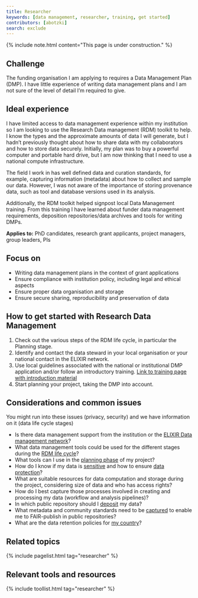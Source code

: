 ```yaml
---
title: Researcher
keywords: [data management, researcher, training, get started]
contributors: [abotzki]
search: exclude
---
```


{% include note.html content="This page is under construction." %}

## Challenge

The funding organisation I am applying to requires a Data Management Plan (DMP).  I have little experience of writing data management plans and I am not sure of the level of detail I’m required to give.

## Ideal experience

I have limited access to data management experience within my institution so I am looking to use the Research Data management (RDM) toolkit to help. I know the types and the approximate amounts of data I will generate, but I hadn’t previously thought about how to share data with my collaborators and how to store data securely.  Initially, my plan was to buy a powerful computer and portable hard drive, but I am now thinking that I need to use a national compute infrastructure.

The field I work in has well defined data and curation standards, for example, capturing information (metadata) about how to collect and sample our data.  However, I was not aware of the importance of storing provenance data, such as tool and database versions used in its analysis.

Additionally, the RDM toolkit helped signpost local Data Management training.  From this training I have learned about funder data management requirements, deposition repositories/data archives and tools for writing DMPs.

**Applies to:** PhD candidates, research grant applicants, project managers, group leaders, PIs

## Focus on

* Writing data management plans in the context of grant applications
* Ensure compliance with institution policy, including legal and ethical aspects
* Ensure proper data organisation and storage
* Ensure secure sharing, reproducibility and preservation of data

## How to get started with Research Data Management

1. Check out the various steps of the RDM life cycle, in particular the Planning stage.
2. Identify and contact the data steward in your local organisation or your national contact in the ELIXIR network.
3. Use local guidelines associated with the national or institutional DMP application and/or follow an introductory training. [Link to training page with introduction material](https://tess.elixir-europe.org/search?q=Data%20Management%20Planning#materials)
4. Start planning your project, taking the DMP into account. 

## Considerations and common issues

You might run into these issues (privacy, security) and we have information on it (data life cycle stages)

* Is there data management support from the institution or the [ELIXIR Data management network](https://elixir-europe.org/about-us/how-funded/eu-projects/converge/wp1/dm-network)?
* What data management tools could be used for the different stages during the [RDM life cycle](https://rdm.elixir-europe.org/index.html)?
* What tools can I use in the [planning phase](https://rdm.elixir-europe.org/planning) of my project?
* How do I know if my data is [sensitive](https://rdm.elixir-europe.org/data_classification.html) and how to ensure [data protection](https://rdm.elixir-europe.org/data_protection.html)?
* What are suitable resources for data computation and storage during the project, considering size of data and who has access rights?
* How do I best capture those processes involved in creating and processing my data (workflow and analysis pipelines)?
* In which public repository should I [deposit](https://rdm.elixir-europe.org/sharing) my data? 
* What metadata and community standards need to be [captured](https://rdm.elixir-europe.org/collecting) to enable me to FAIR-publish in public repositories?
* What are the data retention policies for [my country](https://elixir-europe.org/about-us/how-funded/eu-projects/converge/wp1/dm-coordinators)?


## Related topics

{% include pagelist.html tag="researcher" %}

## Relevant tools and resources

{% include toollist.html tag="researcher" %}
